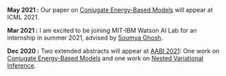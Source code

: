 **May 2021 :** Our paper on [Conjugate Energy-Based Models](https://openreview.net/forum?id=4k58RmAD02) will appear at ICML 2021.
<!-- 
**Mar 2021 :** Our new arXiv preprint on [Combinators Framework for Probabilistic Programs](https://arxiv.org/abs/2103.00668). Work is led by [Sam Stites](https://stites.io/) and [Heiko Zimmermann](http://www.ccs.neu.edu/home/hzimmermann/). -->

**Mar 2021 :** I am excited to be joining MIT-IBM Watson AI Lab for an internship in summer 2021, advised by [Soumya Ghosh](http://soumyaghosh.com/).

**Dec 2020 :** Two extended abstracts will appear at [AABI 2021](http://approximateinference.org): One work on [Conjugate Energy-Based Models](https://openreview.net/forum?id=4k58RmAD02&noteId=OZ0M-w_wZ_P) and one work on [Nested Variational Inference](https://openreview.net/forum?id=tvxL1eqPl9Y).
